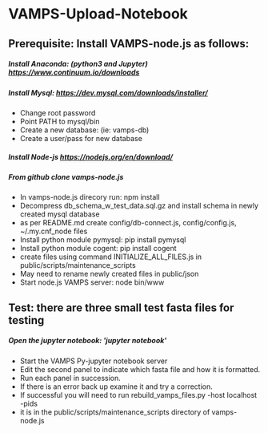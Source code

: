 # VAMPS-Upload-Notebook
## Prerequisite: Install VAMPS-node.js as follows:
##### Install Anaconda: (python3 and Jupyter) https://www.continuum.io/downloads
##### Install Mysql: https://dev.mysql.com/downloads/installer/
- Change root password
- Point PATH to mysql/bin
- Create a new database: (ie: vamps-db)
- Create a user/pass for new database
##### Install Node-js https://nodejs.org/en/download/
##### From github clone vamps-node.js
- In vamps-node.js direcory run: npm install
- Decompress db_schema_w_test_data.sql.gz and install schema in newly created mysql database
- as per README.md create config/db-connect.js, config/config.js, ~/.my.cnf_node files
- Install python module pymysql: pip install pymysql
- Install python module cogent: pip install cogent
- create files using command INITIALIZE_ALL_FILES.js in public/scripts/maintenance_scripts
- May need to rename newly created files in public/json
- Start node.js VAMPS server: node bin/www
## Test: there are three small test fasta files for testing
##### Open the jupyter notebook: 'jupyter notebook'
- Start the VAMPS Py-jupyter notebook server
- Edit the second panel to indicate which fasta file and how it is formatted.
- Run each panel in succession.
- If there is an error back up examine it and try a correction.
- If successful you will need to run rebuild_vamps_files.py -host localhost -pids <add project_ids>
- it is in the public/scripts/maintenance_scripts directory of vamps-node.js

